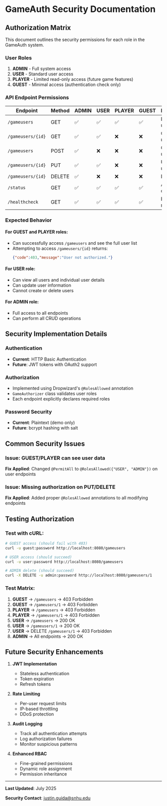 # GameAuth Security Documentation

## Authorization Matrix

This document outlines the security permissions for each role in the GameAuth system.

### User Roles

1. **ADMIN** - Full system access
2. **USER** - Standard user access  
3. **PLAYER** - Limited read-only access (future game features)
4. **GUEST** - Minimal access (authentication check only)

### API Endpoint Permissions

| Endpoint | Method | ADMIN | USER | PLAYER | GUEST | Description |
|----------|--------|-------|------|--------|-------|-------------|
| `/gameusers` | GET | ✅ | ✅ | ✅ | ✅ | List all users |
| `/gameusers/{id}` | GET | ✅ | ✅ | ❌ | ❌ | Get specific user |
| `/gameusers` | POST | ✅ | ❌ | ❌ | ❌ | Create new user |
| `/gameusers/{id}` | PUT | ✅ | ✅ | ❌ | ❌ | Update user |
| `/gameusers/{id}` | DELETE | ✅ | ❌ | ❌ | ❌ | Delete user |
| `/status` | GET | ✅ | ✅ | ✅ | ✅ | API status check |
| `/healthcheck` | GET | ✅ | ✅ | ✅ | ✅ | Health monitoring |

### Expected Behavior

#### For GUEST and PLAYER roles:
- Can successfully access `/gameusers` and see the full user list
- Attempting to access `/gameusers/{id}` returns:
  ```json
  {"code":403,"message":"User not authorized."}
  ```

#### For USER role:
- Can view all users and individual user details
- Can update user information
- Cannot create or delete users

#### For ADMIN role:
- Full access to all endpoints
- Can perform all CRUD operations

## Security Implementation Details

### Authentication
- **Current**: HTTP Basic Authentication
- **Future**: JWT tokens with OAuth2 support

### Authorization 
- Implemented using Dropwizard's `@RolesAllowed` annotation
- `GameAuthorizer` class validates user roles
- Each endpoint explicitly declares required roles

### Password Security
- **Current**: Plaintext (demo only) 
- **Future**: bcrypt hashing with salt

## Common Security Issues

### Issue: GUEST/PLAYER can see user data
**Fix Applied**: Changed `@PermitAll` to `@RolesAllowed({"USER", "ADMIN"})` on user endpoints

### Issue: Missing authorization on PUT/DELETE
**Fix Applied**: Added proper `@RolesAllowed` annotations to all modifying endpoints

## Testing Authorization

### Test with cURL:
```bash
# GUEST access (should fail with 403)
curl -u guest:password http://localhost:8080/gameusers

# USER access (should succeed)
curl -u user:password http://localhost:8080/gameusers

# ADMIN delete (should succeed)
curl -X DELETE -u admin:password http://localhost:8080/gameusers/1
```

### Test Matrix:
1. **GUEST** → `/gameusers` → 403 Forbidden 
2. **GUEST** → `/gameusers/1` → 403 Forbidden 
3. **PLAYER** → `/gameusers` → 403 Forbidden 
4. **PLAYER** → `/gameusers/1` → 403 Forbidden 
5. **USER** → `/gameusers` → 200 OK 
6. **USER** → `/gameusers/1` → 200 OK 
7. **USER** → DELETE `/gameusers/1` → 403 Forbidden 
8. **ADMIN** → All endpoints → 200 OK 

## Future Security Enhancements

1. **JWT Implementation**
   - Stateless authentication
   - Token expiration
   - Refresh tokens

2. **Rate Limiting**
   - Per-user request limits
   - IP-based throttling
   - DDoS protection

3. **Audit Logging**
   - Track all authentication attempts
   - Log authorization failures
   - Monitor suspicious patterns

4. **Enhanced RBAC**
   - Fine-grained permissions
   - Dynamic role assignment
   - Permission inheritance

---

**Last Updated**: July 2025

**Security Contact**: justin.guida@snhu.edu
